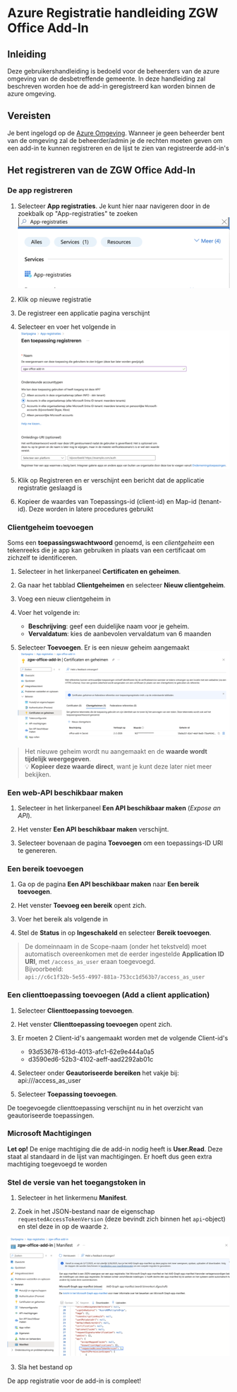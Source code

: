 # Azure Registratie handleiding ZGW Office Add-In

## Inleiding
Deze gebruikershandleiding is bedoeld voor de beheerders van de azure omgeving van de desbetreffende gemeente. 
In deze handleiding zal beschreven worden hoe de add-in geregistreerd kan worden binnen de azure omgeving.

## Vereisten
Je bent ingelogd op de [Azure Omgeving](https://portal.azure.com/).
Wanneer je geen beheerder bent van de omgeving zal de beheerder/admin je de rechten moeten geven 
om een add-in te kunnen registreren en de lijst te zien van registreerde add-in's

## Het registreren van de ZGW Office Add-In

### De app registreren
1. Selecteer **App registraties**. Je kunt hier naar navigeren door in de zoekbalk op "App-registraties" te zoeken
![App-registratie](./images/azure-registratie/app-registratie.png)

2. Klik op nieuwe registratie

3. De registreer een applicatie pagina verschijnt

5. Selecteer en voer het volgende in
![toepassing-registreren](./images/azure-registratie/toepassing-registreren.png)

4. Klik op Registreren en er verschijnt een bericht dat de applicatie registratie geslaagd is

5. Kopieer de waardes van Toepassings-id (client-id) en Map-id (tenant-id). Deze worden in latere procedures gebruikt

### Clientgeheim toevoegen

Soms een **toepassingswachtwoord** genoemd, is een *clientgeheim* een tekenreeks die je app kan gebruiken in plaats van een certificaat om zichzelf te identificeren.

1. Selecteer in het linkerpaneel **Certificaten en geheimen**.

2. Ga naar het tabblad **Clientgeheimen** en selecteer **Nieuw clientgeheim**.

3. Voeg een nieuw clientgeheim in

4. Voer het volgende in:
   - **Beschrijving**: geef een duidelijke naam voor je geheim.
   - **Vervaldatum**: kies de aanbevolen vervaldatum van 6 maanden

5. Selecteer **Toevoegen**. Er is een nieuw geheim aangemaakt
![Certificaten en geheimen](./images/azure-registratie/certificaten-en-geheimen.png)


> Het nieuwe geheim wordt nu aangemaakt en de **waarde wordt tijdelijk weergegeven**.  
> 💡 **Kopieer deze waarde direct**, want je kunt deze later niet meer bekijken.

### Een web-API beschikbaar maken

1. Selecteer in het linkerpaneel **Een API beschikbaar maken** (*Expose an API*).

2. Het venster **Een API beschikbaar maken** verschijnt.

3. Selecteer bovenaan de pagina **Toevoegen** om een toepassings-ID URI te genereren.

### Een bereik toevoegen

1. Ga op de pagina **Een API beschikbaar maken** naar **Een bereik toevoegen**.

2. Het venster **Toevoeg een bereik** opent zich.

3. Voer het bereik als volgende in

4. Stel de **Status** in op **Ingeschakeld** en selecteer **Bereik toevoegen**.

>  De domeinnaam in de Scope-naam (onder het tekstveld) moet automatisch overeenkomen met de eerder ingestelde **Application ID URI**, met `/access_as_user` eraan toegevoegd.  
> Bijvoorbeeld:  
> `api://c6c1f32b-5e55-4997-881a-753cc1d563b7/access_as_user`

### Een clienttoepassing toevoegen (Add a client application)

1. Selecteer **Clienttoepassing toevoegen**.

2. Het venster **Clienttoepassing toevoegen** opent zich.

3. Er moeten 2 Client-id's aangemaakt worden met de volgende Client-id's
   - 93d53678-613d-4013-afc1-62e9e444a0a5
   - d3590ed6-52b3-4102-aeff-aad2292ab01c

4. Selecteer onder **Geautoriseerde bereiken** het vakje bij:
api://<app-id>/access_as_user

5. Selecteer **Toepassing toevoegen**.

De toegevoegde clienttoepassing verschijnt nu in het overzicht van geautoriseerde toepassingen.

### Microsoft Machtigingen
**Let op!** De enige machtiging die de add-in nodig heeft is **User.Read**. Deze staat al standaard in de lijst van machtigingen.
Er hoeft dus geen extra machtiging toegevoegd te worden

### Stel de versie van het toegangstoken in

1. Selecteer in het linkermenu **Manifest**.

2. Zoek in het JSON-bestand naar de eigenschap `requestedAccessTokenVersion` (deze bevindt zich binnen het `api`-object) en stel deze in op de waarde `2`.

![Azure Manifest File](./images/azure-registratie/manifest.png)

3. Sla het bestand op

De app registratie voor de add-in is compleet!











